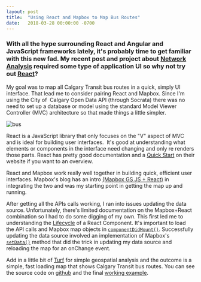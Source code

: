 ```yaml
---
layout: post
title:  "Using React and Mapbox to Map Bus Routes"
date:   2018-03-28 00:00:00 -0700
---
```

### With all the hype surrounding React and Angular and JavaScript frameworks lately, it's probably time to get familiar with this new fad. My recent post and project about [Network Analysis](https://nodalscapes.wordpress.com/2018/02/19/social-street-networks/) required some type of application UI so why not try out [React](https://reactjs.org/)?

My goal was to map all Calgary Transit bus routes in a quick, simply UI interface. That lead me to consider pairing React and Mapbox. Since I'm using the City of  Calgary Open Data API (through Socrata) there was no need to set up a database or model using the standard Model Viewer Controller (MVC) architecture so that made things a little simpler.

![bus](https://s3-us-west-2.amazonaws.com/smohiudd.github.co/bus-routes/ct_bus_map2.png)

React is a JavaScript library that only focuses on the "V" aspect of MVC and is ideal for building user interfaces.  It's good at understanding what elements or components in the interface need changing and only re renders those parts. React has pretty good documentation and a [Quick Start](https://reactjs.org/docs/hello-world.html) on their website if you want to an overview.

React and Mapbox work really well together in building quick, efficient user interfaces. Mapbox's blog has an intro [(Mapbox GS JS + React)](https://blog.mapbox.com/mapbox-gl-js-react-764da6cc074a) in integrating the two and was my starting point in getting the map up and running.

After getting all the APIs calls working, I ran into issues updating the data source. Unfortunately, there's limited documentation on the Mapbox+React combination so I had to do some digging of my own. This first led me to understanding the [Lifecycle](https://reactjs.org/docs/state-and-lifecycle.html) of a React Component. It's important to load the API calls and Mapbox map objects in [```componentDidMount()```](https://reactjs.org/docs/react-component.html#componentdidmount). Successfully updating the data source involved an implementation of Mapbox's [```setData()```](https://www.mapbox.com/mapbox-gl-js/api/#geojsonsource#setdata) method that did the trick in updating my data source and reloading the map for an onChange event.

Add in a little bit of [Turf](http://turfjs.org/) for simple geospatial analysis and the outcome is a simple, fast loading map that shows Calgary Transit bus routes. You can see the source code on [github](https://github.com/smohiudd/react-mapbox-bus-routes) and the final [working example](https://smohiudd.github.io/react-mapbox-bus-routes/).
